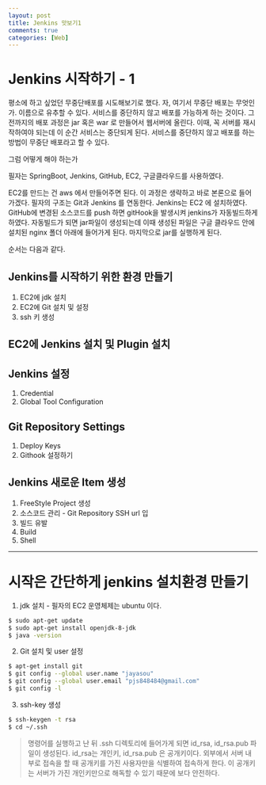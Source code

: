 ```yaml
---
layout: post
title: Jenkins 맛보기1
comments: true
categories: [Web]
---
```


# Jenkins 시작하기 - 1

평소에 하고 싶었던 무중단배포를 시도해보기로 했다. 
자, 여기서 무중단 배포는 무엇인가. 이름으로 유추할 수 있다. 서비스를 중단하지 않고 배포를 가능하게 하는 것이다. 
그 전까지의 배포 과정은 jar 혹은 war 로 만들어서 웹서버에 올린다. 이때, 꼭 서버를 재시작하여야 되는데 이 순간 서비스는 중단되게 된다.
서비스를 중단하지 않고 배포를 하는 방법이 무중단 배포라고 할 수 있다.

그럼 어떻게 해야 하는가

필자는 SpringBoot, Jenkins, GitHub, EC2, 구글클라우드를 사용하였다.

EC2를 만드는 건 aws 에서 만들어주면 된다. 이 과정은 생략하고 바로 본론으로 들어가겠다.
필자의 구조는 Git과 Jenkins 를 연동한다. Jenkins는 EC2 에 설치하였다. 
GitHub에 변경된 소스코드를 push 하면 gitHook을 발생시켜 jenkins가 자동빌드하게 하였다.
자동빌드가 되면 jar파일이 생성되는데 이때 생성된 파일은 구글 클라우드 안에 설치된 nginx 폴더 아래에 들어가게 된다.
마지막으로 jar를 실행하게 된다. 

순서는 다음과 같다.

## Jenkins를 시작하기 위한 환경 만들기

1. EC2에 jdk 설치
2. EC2에 Git 설치 및 설정
3. ssh 키 생성

## EC2에 Jenkins 설치 및 Plugin 설치

## Jenkins 설정

1. Credential
2. Global Tool Configuration

## Git Repository Settings

1. Deploy Keys
2. Githook 설정하기

## Jenkins 새로운 Item 생성

1. FreeStyle Project 생성
2. 소스코드 관리 - Git Repository SSH url 입
3. 빌드 유발
4. Build
5. Shell

<hr>

# 시작은 간단하게 jenkins 설치환경 만들기

1. jdk 설치 - 필자의 EC2 운영체제는 ubuntu 이다.

~~~bash
$ sudo apt-get update
$ sudo apt-get install openjdk-8-jdk
$ java -version
~~~

2. Git 설치 및 user 설정

~~~bash
$ apt-get install git
$ git config --global user.name "jayasou"
$ git config --global user.email "pjs848484@gmail.com"
$ git config -l
~~~

3. ssh-key 생성

~~~bash
$ ssh-keygen -t rsa
$ cd ~/.ssh
~~~

> 명령어를 실행하고 난 뒤 .ssh 디렉토리에 들어가게 되면 id_rsa, id_rsa.pub 파일이 생성된다.
> id_rsa는 개인키, id_rsa.pub 은 공개키이다.
> 외부에서 서버 내부로 접속을 할 때 공개키를 가진 사용자만을 식별하여 접속하게 한다.
> 이 공개키는 서버가 가진 개인키만으로 해독할 수 있기 때문에 보다 안전하다. 
